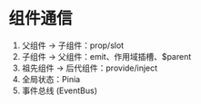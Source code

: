 # 组件通信

1. 父组件 -> 子组件：prop/slot
2. 子组件 -> 父组件：emit、作用域插槽、$parent
3. 祖先组件 -> 后代组件：provide/inject
4. 全局状态：Pinia
5. 事件总线 (EventBus)
